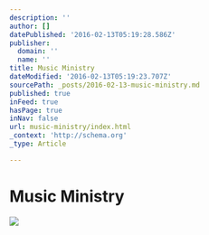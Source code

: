 ```yaml
---
description: ''
author: []
datePublished: '2016-02-13T05:19:28.586Z'
publisher:
  domain: ''
  name: ''
title: Music Ministry
dateModified: '2016-02-13T05:19:23.707Z'
sourcePath: _posts/2016-02-13-music-ministry.md
published: true
inFeed: true
hasPage: true
inNav: false
url: music-ministry/index.html
_context: 'http://schema.org'
_type: Article

---
```

# Music Ministry
![](https://the-grid-user-content.s3-us-west-2.amazonaws.com/99107f2c-2878-48bd-96b0-b81ae5bb554e.png)